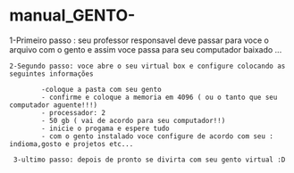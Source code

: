 # manual_GENTO-

1-Primeiro passo :  seu professor responsavel deve passar  para voce o arquivo com o gento  e assim voce passa para seu computador baixado ...
    
    2-Segundo passo: voce abre o seu virtual box e configure colocando as seguintes informações 

            -coloque a pasta com seu gento 
            - confirme e coloque a memoria em 4096 ( ou o tanto que seu computador aguente!!!)
            - processador: 2
            - 50 gb ( vai de acordo para seu computador!!)
            - inicie o progama e espere tudo 
            - com o gento instalado voce configure de acordo com seu : indioma,gosto e projetos etc...

     3-ultimo passo: depois de pronto se divirta com seu gento virtual :D

     
